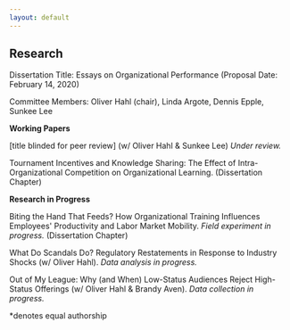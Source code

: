 ```yaml
---
layout: default
---
```


## Research

Dissertation Title: Essays on Organizational Performance 
(Proposal Date: February 14, 2020)

Committee Members: 
Oliver Hahl (chair), Linda Argote, Dennis Epple, Sunkee Lee

**Working Papers**

[title blinded for peer review] (w/ Oliver Hahl & Sunkee Lee) _Under review._

Tournament Incentives and Knowledge Sharing: The Effect of Intra-Organizational Competition on Organizational Learning. (Dissertation Chapter)



**Research in Progress**

Biting the Hand That Feeds? How Organizational Training Influences Employees' Productivity and Labor Market Mobility. _Field experiment in progress._ (Dissertation Chapter)

What Do Scandals Do? Regulatory Restatements in Response to Industry Shocks (w/ Oliver Hahl). _Data analysis in progress._

Out of My League: Why (and When) Low-Status Audiences Reject High-Status Offerings (w/ Oliver Hahl & Brandy Aven). _Data collection in progress._

*denotes equal authorship
